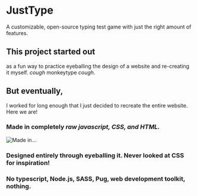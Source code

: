 <h1 id="justtype">JustType</h1>
<p>A customizable, open-source typing test game with just the right amount of features.</p>
<h2 id="this-project-started-out">This project started out</h2>
<p>as a fun way to practice eyeballing the design of a website and re-creating it myself. <em>cough</em> monkeytype <em>cough</em>.</p>
<h2 id="but-eventually-">But eventually,</h2>
<p>I worked for long enough that I just decided to recreate the entire website. Here we are!</p>
<h3 id="made-in-completely-raw-javascript-css-and-html-">Made in completely <em>raw javascript, CSS, and HTML.</em></h3>
<p><img src="https://skillicons.dev/icons?i=js,html,css" alt="Made in..."></p>
<h3 id="designed-entirely-through-eyeballing-it-never-looked-at-css-for-inspiration-">Designed entirely through eyeballing it. Never looked at CSS for inspiration!</h3>
<h3 id="no-typescript-node-js-sass-pug-web-development-toolkit-nothing-">No typescript, Node.js, SASS, Pug, web development toolkit, nothing.</h3>
